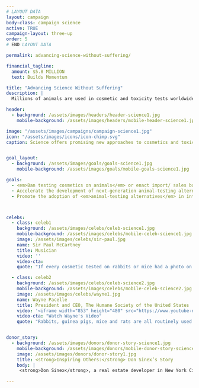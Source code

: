 ```yaml
---
# LAYOUT DATA
layout: campaign
body-class: campaign science
active: TRUE
campaign-layout: three-up
order: 5
# END LAYOUT DATA

permalink: advancing-science-without-suffering/

financial_tagline:
  amount: $5.8 MILLION
  text: Builds Momentum

title: "Advancing Science Without Suffering"
description: |
  Millions of animals are used in cosmetic and toxicity tests worldwide, despite growing recognition of flaws inherent in such tests. We’ve already partnered with Procter & Gamble to develop AltTox.org, a site dedicated to advancing non-animal methods of toxicity testing. We can build on that momentum to promote 21st-century science and speed the adoption of alternatives.

header:
  - background: /assets/images/headers/header-science1.jpg
    mobile-background: /assets/images/headers/mobile-header-science1.jpg

image: "/assets/images/campaigns/campaign-science1.jpg"
icon: "/assets/images/icons/icon-chimp.svg"
caption: Science offers promising new approaches to cosmetics and toxicity testing, saving animals from torturous lives in labs.


goal_layout:
  - background: /assets/images/goals/goals-science1.jpg
    mobile-background: /assets/images/goals/mobile-goals-science1.jpg

goals:
  - <em>Ban testing cosmetics on animals</em> or enact import/ sales bans of animal-tested cosmetics in three major markets and make progress toward ending mandatory cosmetics animal testing in China.
  - Accelerate the development of next-generation animal-testing alternatives by steering public and private funding toward <em>non-animal technologies</em>.
  - Promote the adoption of <em>animal-testing alternatives</em> in international industry regulations.



celebs:
  - class: celeb1
    background: /assets/images/celebs/celeb-science1.jpg
    mobile-background: /assets/images/celebs/mobile-celeb-science1.jpg
    image: /assets/images/celebs/sir-paul.jpg
    name: Sir Paul McCartney
    title: Musician
    video: ''
    video-cta:
    quote: "If every cosmetic tested on rabbits or mice had a photo on the packaging showing these animals with weeping swollen eyes and inflamed skin, I believe everyone would leave cruelty on the shelf."

  - class: celeb2
    background: /assets/images/celebs/celeb-science2.jpg
    mobile-background: /assets/images/celebs/mobile-celeb-science2.jpg
    image: /assets/images/celebs/wayne1.jpg
    name: Wayne Pacelle
    title: President and CEO, The Humane Society of the United States
    video: '<iframe width="853" height="480" src="https://www.youtube-nocookie.com/embed/vAgQREBFkL4?rel=0" frameborder="0" allowfullscreen></iframe>'
    video-cta: "Watch Wayne's Video"
    quote: "Rabbits, guinea pigs, mice and rats are all routinely used in tests designed to determine the degree to which a substance can harm them. The tests are unreliable and the actual consumer protections are overstated."


donor_story:
  - background: /assets/images/donors/donor-story-science1.jpg
    mobile-background: /assets/images/donors/mobile-donor-story-science1.jpg
    image: /assets/images/donors/donor-story1.jpg
    title: <strong>Inspiring Others:</strong> Don Sinex’s Story
    body: |
     <strong>Don Sinex</strong>, a real estate developer in New York City and Vermont, inherited his compassion for all animals—and especially dogs—from his mother, and now he’s dedicated to eliminating animal cruelty. A longtime friend of The HSUS, Don has given generously to our programs to save animals from cruel situations such as puppy mills. In 2014, in partnership with Shoshi Fu and Devonwood Investors LLC, Don asked that his donation be used to customize a special vehicle for our Animal Rescue Team. In recognition of his gift, the customized truck and shelter trailer will be named Rescue Team Ranger and Rescue Team Chloe after his two beloved English springer spaniels. Don hopes that generous gifts like his will inspire others to support the lifesaving work of The HSUS.

---
```

